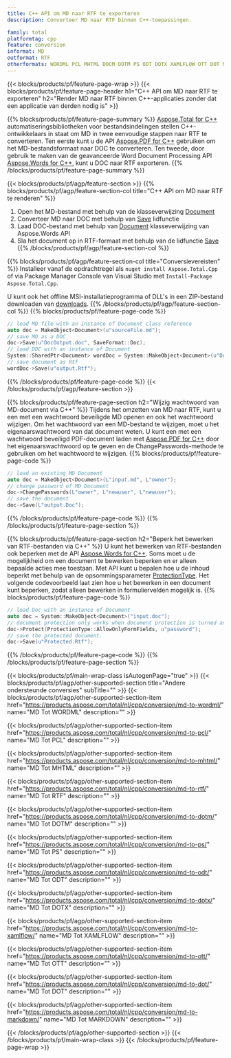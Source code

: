 ```yaml
---
title: C++ API om MD naar RTF te exporteren
description: Converteer MD naar RTF binnen C++-toepassingen.

family: total
platformtag: cpp
feature: conversion
informat: MD
outformat: RTF
otherformats: WORDML PCL MHTML DOCM DOTM PS ODT DOTX XAMLFLOW OTT DOT MARKDOWN
---
```

{{< blocks/products/pf/feature-page-wrap >}}
{{< blocks/products/pf/feature-page-header h1="C++ API om MD naar RTF te exporteren" h2="Render MD naar RTF binnen C++-applicaties zonder dat een applicatie van derden nodig is" >}}

{{% blocks/products/pf/feature-page-summary %}}
[Aspose.Total for C++](https://products.aspose.com/total/cpp/) automatiseringsbibliotheken voor bestandsindelingen stellen C++-ontwikkelaars in staat om MD in twee eenvoudige stappen naar RTF te converteren. Ten eerste kunt u de API [Aspose.PDF for C++](https://products.aspose.com/pdf/cpp/) gebruiken om het MD-bestandsformaat naar DOC te converteren. Ten tweede, door gebruik te maken van de geavanceerde Word Document Processing API [Aspose.Words for C++](https://products.aspose.com/words/cpp/), kunt u DOC naar RTF exporteren. 
{{% /blocks/products/pf/feature-page-summary  %}}

{{< blocks/products/pf/agp/feature-section >}}
{{% blocks/products/pf/agp/feature-section-col title="C++ API om MD naar RTF te renderen" %}}
1. Open het MD-bestand met behulp van de klasseverwijzing [Document](https://reference.aspose.com/pdf/cpp/class/aspose.pdf.document)
2. Converteer MD naar DOC met behulp van [Save](https://reference.aspose.com/pdf/cpp/class/aspose.pdf.document#adb8061c585440fde49c1263e68837f01) lidfunctie
3. Laad DOC-bestand met behulp van [Document](https://reference.aspose.com/words/cpp/class/aspose.words.document) klasseverwijzing van Aspose.Words API
4. Sla het document op in RTF-formaat met behulp van de lidfunctie [Save](https://reference.aspose.com/words/cpp/class/aspose.words.document#save_stream_saveformat)
{{% /blocks/products/pf/agp/feature-section-col %}}

{{% blocks/products/pf/agp/feature-section-col title="Conversievereisten" %}}
Installeer vanaf de opdrachtregel als ```nuget install Aspose.Total.Cpp``` of via Package Manager Console van Visual Studio met ```Install-Package Aspose.Total.Cpp```.

U kunt ook het offline MSI-installatieprogramma of DLL's in een ZIP-bestand downloaden van [downloads](https://downloads.aspose.com/total/cpp).
{{% /blocks/products/pf/agp/feature-section-col %}}
{{% blocks/products/pf/feature-page-code %}}

```cpp
// load MD file with an instance of Document class reference
auto doc = MakeObject<Document>(u"sourceFile.md");
// save MD as a DOC 
doc->Save(u"DocOutput.doc", SaveFormat::Doc); 
// load DOC with an instance of Document
System::SharedPtr<Document> wordDoc = System::MakeObject<Document>(u"DocOutput.doc");
// save document as Rtf
wordDoc->Save(u"output.Rtf");  
```


{{% /blocks/products/pf/feature-page-code %}}
{{< /blocks/products/pf/agp/feature-section >}}

{{% blocks/products/pf/feature-page-section  h2="Wijzig wachtwoord van MD-document via C++" %}}
Tijdens het omzetten van MD naar RTF, kunt u een met een wachtwoord beveiligde MD openen en ook het wachtwoord wijzigen. Om het wachtwoord van een MD-bestand te wijzigen, moet u het eigenaarswachtwoord van dat document weten. U kunt een met een wachtwoord beveiligd PDF-document laden met [Aspose.PDF for C++](https://products.aspose.com/pdf/cpp/) door het eigenaarswachtwoord op te geven en de ChangePasswords-methode te gebruiken om het wachtwoord te wijzigen.
{{% blocks/products/pf/feature-page-code %}}

```cpp
// load an existing MD Document
auto doc = MakeObject<Document>(L"input.md", L"owner");
// change password of MD Document
doc->ChangePasswords(L"owner", L"newuser", L"newuser");
// save the document
doc->Save(L"output.Doc");
```

{{% /blocks/products/pf/feature-page-code  %}}
{{% /blocks/products/pf/feature-page-section %}}

{{% blocks/products/pf/feature-page-section  h2="Beperk het bewerken van RTF-bestanden via C++" %}}
U kunt het bewerken van RTF-bestanden ook beperken met de API [Aspose.Words for C++](https://products.aspose.com/words/cpp/). Soms moet u de mogelijkheid om een document te bewerken beperken en er alleen bepaalde acties mee toestaan. Met API kunt u bepalen hoe u de inhoud beperkt met behulp van de opsommingsparameter [ProtectionType](https://reference.aspose.com/words/cpp/namespace/aspose.words#protectiontype). Het volgende codevoorbeeld laat zien hoe u het bewerken in een document kunt beperken, zodat alleen bewerken in formuliervelden mogelijk is.
{{% blocks/products/pf/feature-page-code %}}

```cpp
// load Doc with an instance of Document
auto doc = System::MakeObject<Document>("input.doc");
// document protection only works when document protection is turned and only editing in form fields is allowed.
doc->Protect(ProtectionType::AllowOnlyFormFields, u"password");
// save the protected document.
doc->Save(u"Protected.Rtf");  
```

{{% /blocks/products/pf/feature-page-code  %}}
{{% /blocks/products/pf/feature-page-section %}}

{{< blocks/products/pf/main-wrap-class isAutogenPage="true" >}}
{{< blocks/products/pf/agp/other-supported-section title="Andere ondersteunde conversies" subTitle="" >}}
{{< blocks/products/pf/agp/other-supported-section-item href="https://products.aspose.com/total/nl/cpp/conversion/md-to-wordml/" name="MD Tot WORDML" description="" >}}

{{< blocks/products/pf/agp/other-supported-section-item href="https://products.aspose.com/total/nl/cpp/conversion/md-to-pcl/" name="MD Tot PCL" description="" >}}

{{< blocks/products/pf/agp/other-supported-section-item href="https://products.aspose.com/total/nl/cpp/conversion/md-to-mhtml/" name="MD Tot MHTML" description="" >}}

{{< blocks/products/pf/agp/other-supported-section-item href="https://products.aspose.com/total/nl/cpp/conversion/md-to-rtf/" name="MD Tot RTF" description="" >}}

{{< blocks/products/pf/agp/other-supported-section-item href="https://products.aspose.com/total/nl/cpp/conversion/md-to-dotm/" name="MD Tot DOTM" description="" >}}

{{< blocks/products/pf/agp/other-supported-section-item href="https://products.aspose.com/total/nl/cpp/conversion/md-to-ps/" name="MD Tot PS" description="" >}}

{{< blocks/products/pf/agp/other-supported-section-item href="https://products.aspose.com/total/nl/cpp/conversion/md-to-odt/" name="MD Tot ODT" description="" >}}

{{< blocks/products/pf/agp/other-supported-section-item href="https://products.aspose.com/total/nl/cpp/conversion/md-to-dotx/" name="MD Tot DOTX" description="" >}}

{{< blocks/products/pf/agp/other-supported-section-item href="https://products.aspose.com/total/nl/cpp/conversion/md-to-xamlflow/" name="MD Tot XAMLFLOW" description="" >}}

{{< blocks/products/pf/agp/other-supported-section-item href="https://products.aspose.com/total/nl/cpp/conversion/md-to-ott/" name="MD Tot OTT" description="" >}}

{{< blocks/products/pf/agp/other-supported-section-item href="https://products.aspose.com/total/nl/cpp/conversion/md-to-dot/" name="MD Tot DOT" description="" >}}

{{< blocks/products/pf/agp/other-supported-section-item href="https://products.aspose.com/total/nl/cpp/conversion/md-to-markdown/" name="MD Tot MARKDOWN" description="" >}}


{{< /blocks/products/pf/agp/other-supported-section >}}
{{< /blocks/products/pf/main-wrap-class >}}
{{< /blocks/products/pf/feature-page-wrap >}}